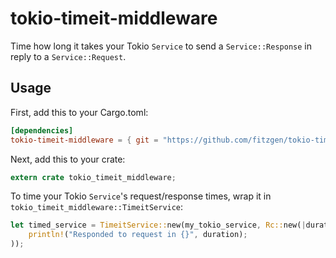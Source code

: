# tokio-timeit-middleware

Time how long it takes your Tokio `Service` to send a `Service::Response` in
reply to a `Service::Request`.

## Usage

First, add this to your Cargo.toml:

```toml
[dependencies]
tokio-timeit-middleware = { git = "https://github.com/fitzgen/tokio-timeit-middleware" }
```

Next, add this to your crate:

```rust
extern crate tokio_timeit_middleware;
```

To time your Tokio `Service`'s request/response times, wrap it in
`tokio_timeit_middleware::TimeitService`:

```rust
let timed_service = TimeitService::new(my_tokio_service, Rc::new(|duration| {
    println!("Responded to request in {}", duration);
));
```
